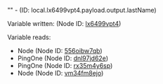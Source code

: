 "" - (ID: local.lx6499vpt4.payload.output.lastName)

Variable written:
 (Node ID: [lx6499vpt4](../nodes/lx6499vpt4.md))

Variable reads:
* Node (Node ID: [556oibw7qb](../nodes/556oibw7qb.md))
* PingOne (Node ID: [dnl97jd62e](../nodes/dnl97jd62e.md))
* PingOne (Node ID: [rx35m4y6sp](../nodes/rx35m4y6sp.md))
* Node (Node ID: [vm34fm8ejo](../nodes/vm34fm8ejo.md))

